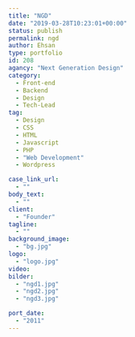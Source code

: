 ```yaml
---
title: "NGD"
date: "2019-03-28T10:23:01+00:00"
status: publish
permalink: ngd
author: Ehsan
type: portfolio
id: 208
agancy: "Next Generation Design"
category:
  - Front-end
  - Backend
  - Design
  - Tech-Lead
tag:
  - Design
  - CSS
  - HTML
  - Javascript
  - PHP
  - "Web Development"
  - Wordpress

case_link_url:
  - ""
body_text:
  - ""
client:
  - "Founder"
tagline:
  - ""
background_image:
  - "bg.jpg"
logo:
  - "logo.jpg"
video:
bilder:
  - "ngd1.jpg"
  - "ngd2.jpg"
  - "ngd3.jpg"

port_date:
  - "2011"
---
```


